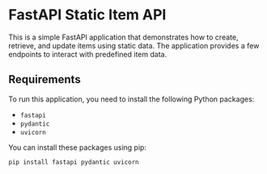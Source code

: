 # FastAPI Static Item API

This is a simple FastAPI application that demonstrates how to create, retrieve, and update items using static data. The application provides a few endpoints to interact with predefined item data.

## Requirements

To run this application, you need to install the following Python packages:

- `fastapi`
- `pydantic`
- `uvicorn`

You can install these packages using pip:

```bash
pip install fastapi pydantic uvicorn
